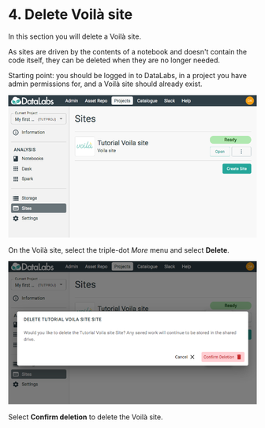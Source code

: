 # 4. Delete Voilà site

In this section you will delete a Voilà site.

As sites are driven by the contents of a notebook and doesn't contain the code
itself, they can be deleted when they are no longer needed.

Starting point: you should be logged in to DataLabs, in a project you have admin
permissions for, and a Voilà site should already exist.

![voila ready](../../img/project-voila-ready.png "voila ready")

On the Voilà site, select the triple-dot *More* menu and select **Delete**.

![voila delete](../../img/project-voila-delete.png "voila delete")

Select **Confirm deletion** to delete the Voilà site.
